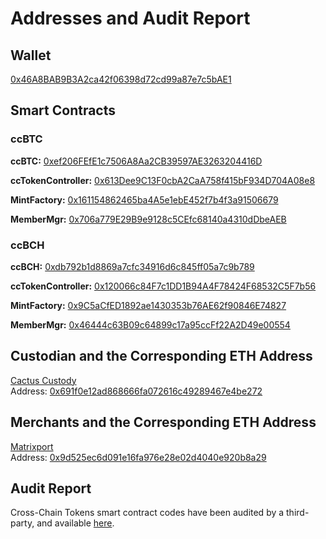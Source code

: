 # Addresses and Audit Report

## Wallet
[0x46A8BAB9B3A2ca42f06398d72cd99a87e7c5bAE1](https://etherscan.io/address/0x46A8BAB9B3A2ca42f06398d72cd99a87e7c5bAE1)

## Smart Contracts 
### ccBTC
**ccBTC:** [0xef206FEfE1c7506A8Aa2CB39597AE3263204416D](https://etherscan.io/address/0xef206fefe1c7506a8aa2cb39597ae3263204416d#code)

**ccTokenController:** [0x613Dee9C13F0cbA2CaA758f415bF934D704A08e8](https://etherscan.io/address/0x613dee9c13f0cba2caa758f415bf934d704a08e8#code)

**MintFactory:** [0x161154862465ba4A5e1ebE452f7b4f3a91506679](https://etherscan.io/address/0x161154862465ba4A5e1ebE452f7b4f3a91506679#code)

**MemberMgr:** [0x706a779E29B9e9128c5CEfc68140a4310dDbeAEB](https://etherscan.io/address/0x706a779e29b9e9128c5cefc68140a4310ddbeaeb#code)

### ccBCH
**ccBCH:** [0xdb792b1d8869a7cfc34916d6c845ff05a7c9b789](https://etherscan.io/address/0xdb792b1d8869a7cfc34916d6c845ff05a7c9b789#code)

**ccTokenController:** [0x120066c84F7c1DD1B94A4F78424F68532C5F7b56](https://etherscan.io/address/0x120066c84f7c1dd1b94a4f78424f68532c5f7b56#code)

**MintFactory:** [0x9C5aCfED1892ae1430353b76AE62f90846E74827](https://etherscan.io/address/0x9c5acfed1892ae1430353b76ae62f90846e74827#code)

**MemberMgr:** [0x46444c63B09c64899c17a95ccFf22A2D49e00554](https://etherscan.io/address/0x46444c63b09c64899c17a95ccff22a2d49e00554#code)

## Custodian and the Corresponding ETH Address
[Cactus Custody](https://www.mycactus.com)         
Address: [0x691f0e12ad868666fa072616c49289467e4be272](https://etherscan.io/address/0x691f0e12ad868666fa072616c49289467e4be272)

## Merchants and the Corresponding ETH Address
[Matrixport](https://www.matrixport.com)            
Address: [0x9d525ec6d091e16fa976e28e02d4040e920b8a29](https://etherscan.io/address/0x9d525ec6d091e16fa976e28e02d4040e920b8a29) 

## Audit Report
Cross-Chain Tokens smart contract codes have been audited by a third-party, and available [here](https://www.mtokens.network/PeckShield-Audit-Report-M-Tokens.pdf).
